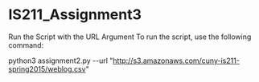 # IS211_Assignment3

Run the Script with the URL Argument To run the script, use the following command:

python3 assignment2.py --url "http://s3.amazonaws.com/cuny-is211-spring2015/weblog.csv"
